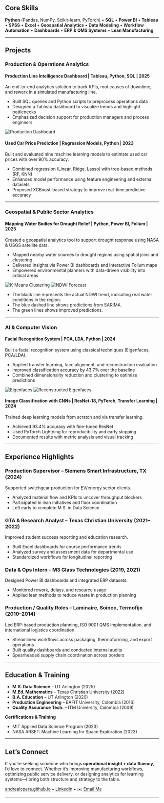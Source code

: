 ## Core Skills
**Python** (Pandas, NumPy, Scikit-learn, PyTorch) • **SQL** • **Power BI** • **Tableau** • **SPSS** • **Excel** • **Geospatial Analytics** • **Data Modeling** • **Workflow Automation** • **Dashboards** • **ERP & QMS Systems** • **Lean Manufacturing**

---

## Projects

### Production & Operations Analytics

#### Production Line Intelligence Dashboard | Tableau, Python, SQL | 2025  
An end-to-end analytics solution to track KPIs, root causes of downtime, and rework in a simulated manufacturing line.  
- Built SQL queries and Python scripts to preprocess operations data  
- Designed a Tableau dashboard to visualize trends and highlight bottlenecks  
- Emphasized decision support for production managers and process engineers

![Production Dashboard](assets/production_thumbnail.png)


#### Used Car Price Prediction | Regression Models, Python | 2023  
Built and evaluated nine machine learning models to estimate used car prices with over 90% accuracy.  
- Combined regression (Linear, Ridge, Lasso) with tree-based methods (RF, KNN)  
- Enhanced model performance using feature engineering and external datasets  
- Proposed XGBoost-based strategy to improve real-time predictive accuracy  

---

### Geospatial & Public Sector Analytics

#### Mapping Water Bodies for Drought Relief | Python, Power BI, Folium | 2025  
Created a geospatial analytics tool to support drought response using NASA & USGS satellite data.  
- Mapped nearby water sources to drought regions using spatial joins and clustering  
- Delivered insights via Power BI dashboards and interactive Folium maps  
- Empowered environmental planners with data-driven visibility into critical areas  

![K-Means Clustering](assets/K_Means_clustering.png)
![NDWI Forecast](assets/NDWI.png)
- The black line represents the actual NDWI trend, indicating real water conditions in the region.
- The blue dashed line shows predictions from SARIMA.
- The green lines shows improved predictions.

---

### AI & Computer Vision

#### Facial Recognition System | PCA, LDA, Python | 2024  
Built a facial recognition system using classical techniques (Eigenfaces, PCA/LDA).  
- Applied transfer learning, face alignment, and reconstruction evaluation  
- Improved classification accuracy by 43.7% over the baseline  
- Combined dimensionality reduction and clustering to optimize predictions

![Eigenfaces](assets/eigenfaces_grid.png)
![Reconstructed Eigenfaces](assets/reconstructed_faces_grid.png)

#### Image Classification with CNNs | ResNet-18, PyTorch, Transfer Learning | 2024  
Trained deep learning models from scratch and via transfer learning.  
- Achieved 93.4% accuracy with fine-tuned ResNet  
- Used PyTorch Lightning for reproducibility and early stopping  
- Documented results with metric analysis and visual tracking  

---

## Experience Highlights

### Production Supervisor – **Siemens Smart Infrastructure**, TX (2024)  
Supported switchgear production for EV/energy sector clients.  
- Analyzed material flow and KPIs to uncover throughput blockers  
- Participated in lean initiatives and floor coordination  
- Left early to complete M.S. in Data Science

### GTA & Research Analyst – **Texas Christian University** (2021–2022)  
Improved student success reporting and education research.  
- Built Excel dashboards for course performance trends  
- Analyzed survey and assessment data for departmental use  
- Standardized workflows for longitudinal reporting

### Data & Ops Intern – **M3 Glass Technologies** (2019, 2021)  
Designed Power BI dashboards and integrated ERP datasets.  
- Monitored rework, delays, and resource usage  
- Applied lean methods to reduce waste in production planning  

### Production / Quality Roles – **Laminaire, Soinco, Termofijo** (2010–2014)  
Led ERP-based production planning, ISO 9001 QMS implementation, and international logistics coordination.  
- Streamlined workflows across packaging, thermoforming, and export operations  
- Built quality dashboards and conducted internal audits  
- Spearheaded supply chain coordination across borders  

---

## Education & Training

- **M.S. Data Science** – UT Arlington (2025)  
- **M.Ed. Mathematics** – Texas Christian University (2022)  
- **B.A. Education** – UT Arlington (2020)  
- **Production Engineering** – EAFIT University, Colombia (2016)  
- **Quality Assurance Tech.** – ITM University, Colombia (2009)

**Certifications & Training**  
- MIT Applied Data Science Program (2023)  
- NASA ARSET: Machine Learning for Space Exploration (2023)

---

## Let’s Connect

If you’re seeking someone who brings **operational insight + data fluency**, I’d love to connect. Whether it’s improving manufacturing workflows, optimizing public service delivery, or designing analytics for learning systems—I bring both structure and strategy to the table.

[andrealopera.github.io](https://andrea-lopera.github.io/portfolio.github.io/) • [LinkedIn](https://www.linkedin.com/in/andrea-lopera-math1984/) • ✉️ [Email Me](mailto:loperaandreaa@gmail.com)

---









